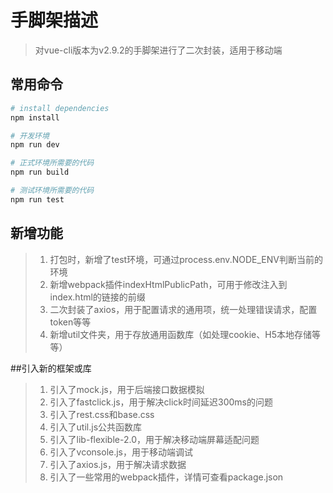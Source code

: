 # 手脚架描述
>对vue-cli版本为v2.9.2的手脚架进行了二次封装，适用于移动端

## 常用命令
``` bash
# install dependencies
npm install

# 开发环境
npm run dev

# 正式环境所需要的代码
npm run build

# 测试环境所需要的代码
npm run test
```

## 新增功能
>1.  打包时，新增了test环境，可通过process.env.NODE_ENV判断当前的环境
>2.  新增webpack插件indexHtmlPublicPath，可用于修改注入到index.html的链接的前缀
>3.  二次封装了axios，用于配置请求的通用项，统一处理错误请求，配置token等等
>4.  新增util文件夹，用于存放通用函数库（如处理cookie、H5本地存储等等）

##引入新的框架或库
>1.  引入了mock.js，用于后端接口数据模拟
>2.  引入了fastclick.js，用于解决click时间延迟300ms的问题
>3.  引入了rest.css和base.css
>4.  引入了util.js公共函数库
>5.  引入了lib-flexible-2.0，用于解决移动端屏幕适配问题
>6.  引入了vconsole.js，用于移动端调试
>7.  引入了axios.js，用于解决请求数据
>8.  引入了一些常用的webpack插件，详情可查看package.json



